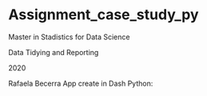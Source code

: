 # Assignment_case_study_py
Master in Stadistics for Data Science

Data Tidying and Reporting 

2020

Rafaela Becerra
App create in Dash Python: 
